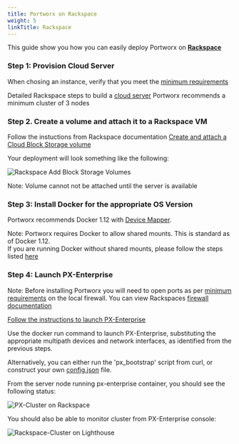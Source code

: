 ```yaml
---
title: Portworx on Rackspace
weight: 5
linkTitle: Rackspace
---
```


This guide show you how you can easily deploy Portworx on [**Rackspace**](http://https://www.rackspace.com/login)


### Step 1: Provision Cloud Server
When chosing an instance, verify that you meet the [minimum requirements](/#minimum-requirements)

Detailed Rackspace steps to build a [cloud server](https://support.rackspace.com/how-to/create-a-cloud-server/)
Portworx recommends a minimum cluster of 3 nodes



### Step 2. Create a volume and attach it to a Rackspace VM
Follow the instuctions from Rackspace documentation [Create and attach a Cloud Block Storage volume](https://support.rackspace.com/how-to/create-and-attach-a-cloud-block-storage-volume/)

Your deployment will look something like the following:

![Rackspace Add Block Storage Volumes](https://docs.portworx.com/images/rackspace-add-disk.png "Add Block Storage")


Note: Volume cannot not be attached until the server is available


### Step 3: Install Docker for the appropriate OS Version
Portworx recommends Docker 1.12 with [Device Mapper](https://docs.docker.com/engine/userguide/storagedriver/device-mapper-driver/#/configure-docker-with-devicemapper).

Note: Portworx requires Docker to allow shared mounts.  This is standard as of Docker 1.12.  
If you are running Docker without shared mounts, please follow the steps listed [here](/install-with-other/knowledge-base/shared-mount-propagation)


### Step 4: Launch PX-Enterprise
Note: Before installing Portworx you will need to open ports as per [minimum requirements](/#minimum-requirements) on the local firewall.  You can view Rackspaces [firewall documentation](https://support.rackspace.com/how-to/open-ports-in-the-linux-firewall-to-access-pop-and-imap-mail-servers/)

[Follow the instructions to launch PX-Enterprise](/#install-with-a-container-orchestrator)

Use the docker run command to launch PX-Enterprise, substituting the appropriate multipath devices and network interfaces, as identified from the previous steps.

Alternatively, you can either run the 'px_bootstrap' script from curl, or construct your own [config.json](https://docs.portworx.com/control/config-json.html) file.

From the server node running px-enterprise container, you should see the following status:

![PX-Cluster on Rackspace](https://docs.portworx.com/images/rackspace-pxctl-status.png "PX-Cluster on Azure")


You should also be able to monitor cluster from PX-Enterprise console:

![Rackspace-Cluster on Lighthouse](https://docs.portworx.com/images/rackspace-cluster-on-lighthouse-updated.png "Rackspace-Cluster on Lighthouse")
